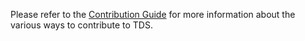 Please refer to the [Contribution Guide](https://github.com/telusdigital/tds/blob/master/CONTRIBUTING.md) for more 
information about the various ways to contribute to TDS. 
